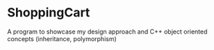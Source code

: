 ShoppingCart
============

A program to showcase my design approach and C++ object oriented concepts (inheritance, polymorphism)

